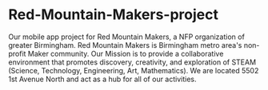 # Red-Mountain-Makers-project
Our mobile app project for Red Mountain Makers, a NFP organization of greater Birmingham.
Red Mountain Makers is Birmingham metro area's non-profit Maker community. Our Mission is to provide a collaborative
environment that promotes discovery, creativity, and exploration of STEAM (Science, Technology, Engineering, Art, Mathematics). We are located 5502 1st Avenue North and act as a hub for all of our activities.
